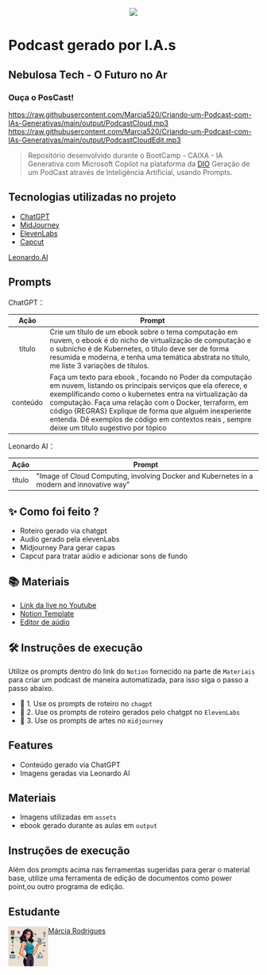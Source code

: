 <p align="center">
<img 
    src="./assets/cover.png"
    width="300"
/>
</p>

# Podcast gerado por I.A.s
## Nebulosa Tech - O Futuro no Ar
### Ouça o PosCast!

  https://raw.githubusercontent.com/Marcia520/Criando-um-Podcast-com-IAs-Generativas/main/output/PodcastCloud.mp3
  https://raw.githubusercontent.com/Marcia520/Criando-um-Podcast-com-IAs-Generativas/main/output/PodcastCloudEdit.mp3

 > Repositório desenvolvido durante o BootCamp - CAIXA - IA Generativa com Microsoft Copilot na plataforma da [DIO](https://dio.me)
>  Geração de um PodCast através de Inteligência Artificial, usando Prompts.


## Tecnologias utilizadas no projeto
- [ChatGPT](https://chat.openai.com/) 
- [MidJourney](https://www.midjourney.com/app/)
- [ElevenLabs](https://beta.elevenlabs.io/)
- [Capcut](https://www.capcut.com/pt-br/)
 
 [Leonardo.AI](https://app.leonardo.ai/image-generation)

## Prompts

ChatGPT：

|   Ação   | Prompt                                                                                                                                                                                                                                                                         |
| :------: | ------------------------------------------------------------------------------------------------------------------------------------------------------------------------------------------------------------------------------------------------------------------------------ |
|  título  | Crie um título de um ebook sobre o tema computação em nuvem, o ebook é do nicho de  virtualização de computação e o subnicho é de Kubernetes, o título deve ser de forma resumida e moderna, e tenha uma temática abstrata no título, me liste 3 variações de títulos.|
| conteúdo | Faça um texto para ebook , focando no Poder da computação em nuvem, listando os principais serviços que ela oferece, e exemplificando como o kubernetes entra na virtualização da computação. Faça uma relação com o Docker, terraform, em código {REGRAS} Explique de forma que alguém inexperiente entenda. Dê exemplos de código em contextos reais , sempre deixe um título sugestivo por tópico |

Leonardo AI：

|  Ação  | Prompt                                                                                 |
| :----: | -------------------------------------------------------------------------------------- |
| título | "Image of Cloud Computing, involving Docker and Kubernetes in a modern and innovative way" |

## ✨ Como foi feito ?

- Roteiro gerado via chatgpt
- Audio gerado pela elevenLabs
- Midjourney Para gerar capas
- Capcut para tratar aúdio e adicionar sons de fundo

## 📚 Materiais

- [Link da live no Youtube](https://www.youtube.com)
- [Notion Template](https://helpful-jump-17b.notion.site/PAS-Podcast-AI-Studio-210489e15d7a4a73b743bb159e45d06f?pvs=4)
- [Editor de aúdio](https://www.capcut.com/editor?from_page=landing_page&__action_from=picture_V%C3%ADdeos%20profissionais%20em%20minutos,%20n%C3%A3o%20em%20horas.)


## 🛠️ Instruções de execução

Utilize os prompts dentro do link do `Notion` fornecido na parte de `Materiais` para criar um podcast de maneira automatizada, para isso siga o passo a passo abaixo.

- 🤖 1. Use os prompts de roteiro no `chagpt`
- 🤖 2. Use os prompts de roteiro gerados pelo chatgpt no  `ElevenLabs`
- 🤖 3. Use os prompts de artes no `midjourney`
## Features

- Conteúdo gerado via ChatGPT
- Imagens geradas via Leonardo AI

## Materiais

- Imagens utilizadas em `assets`
- ebook gerado durante as aulas em `output`

## Instruções de execução

Além dos prompts acima nas ferramentas sugeridas para gerar o material base, utilize uma ferramenta de edição de documentos como power point,ou outro programa de edição.

## Estudante
<p>
    <img 
      align=left 
      margin=10 
      width=80
    src="/assets/cloud.png"
          width="100"  
/>
</p>

[Márcia Rodrigues](https://github.com/Marcia520)
